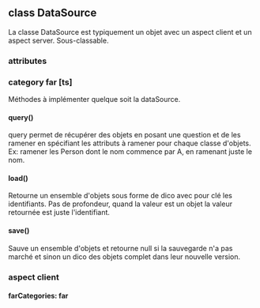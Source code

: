 ## class DataSource

La classe DataSource est typiquement un objet avec un aspect client et un aspect server.
Sous-classable.

### attributes

### category far [ts]
Méthodes à implémenter quelque soit la dataSource.

#### query()
query permet de récupérer des objets en posant une question et de les ramener en spécifiant les attributs à ramener pour chaque classe d'objets.
Ex: ramener les Person dont le nom commence par A, en ramenant juste le nom.

#### load()
Retourne un ensemble d'objets sous forme de dico avec pour clé les identifiants.
Pas de profondeur, quand la valeur est un objet la valeur retournée est juste l'identifiant.

#### save()
Sauve un ensemble d'objets et retourne null si la sauvegarde n'a pas marché et sinon un dico des objets complet dans leur nouvelle version.

### aspect client
#### farCategories: far
